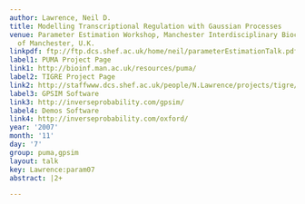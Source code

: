 ```yaml
---
author: Lawrence, Neil D.
title: Modelling Transcriptional Regulation with Gaussian Processes
venue: Parameter Estimation Workshop, Manchester Interdisciplinary Biocentre, University
  of Manchester, U.K.
linkpdf: ftp://ftp.dcs.shef.ac.uk/home/neil/parameterEstimationTalk.pdf
label1: PUMA Project Page
link1: http://bioinf.man.ac.uk/resources/puma/
label2: TIGRE Project Page
link2: http://staffwww.dcs.shef.ac.uk/people/N.Lawrence/projects/tigre/
label3: GPSIM Software
link3: http://inverseprobability.com/gpsim/
label4: Demos Software
link4: http://inverseprobability.com/oxford/
year: '2007'
month: '11'
day: '7'
group: puma,gpsim
layout: talk
key: Lawrence:param07
abstract: |2+

---
```


